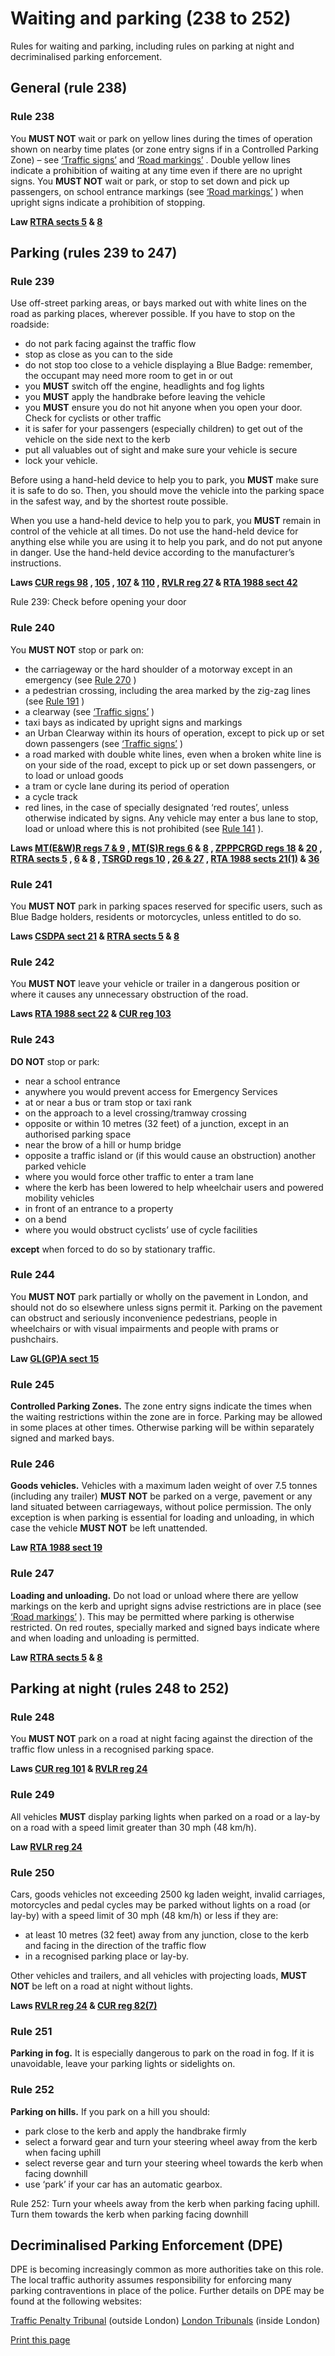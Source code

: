 
# Waiting and parking (238 to 252)

Rules for waiting and parking, including rules on parking at night and decriminalised parking enforcement.

## General (rule 238)

### Rule 238

You **MUST NOT** wait or park on yellow lines during the times of operation shown on nearby time plates (or zone entry signs if in a Controlled Parking Zone) – see [‘Traffic signs’](traffic-signs.md) and [‘Road markings’](road-markings.md) . Double yellow lines indicate a prohibition of waiting at any time even if there are no upright signs. You **MUST NOT** wait or park, or stop to set down and pick up passengers, on school entrance markings (see [‘Road markings’](road-markings.md) ) when upright signs indicate a prohibition of stopping.

**Law [RTRA sects 5](http://www.legislation.gov.uk/ukpga/1984/27/section/5) & [8](http://www.legislation.gov.uk/ukpga/1984/27/section/8)**

## Parking (rules 239 to 247)

### Rule 239

Use off-street parking areas, or bays marked out with white lines on the road as parking places, wherever possible. If you have to stop on the roadside:

 * do not park facing against the traffic flow
 * stop as close as you can to the side
 * do not stop too close to a vehicle displaying a Blue Badge: remember, the occupant may need more room to get in or out
 * you **MUST** switch off the engine, headlights and fog lights
 * you **MUST** apply the handbrake before leaving the vehicle
 * you **MUST** ensure you do not hit anyone when you open your door. Check for cyclists or other traffic
 * it is safer for your passengers (especially children) to get out of the vehicle on the side next to the kerb
 * put all valuables out of sight and make sure your vehicle is secure
 * lock your vehicle.

Before using a hand-held device to help you to park, you **MUST** make sure it is safe to do so. Then, you should move the vehicle into the parking space in the safest way, and by the shortest route possible.

When you use a hand-held device to help you to park, you **MUST** remain in control of the vehicle at all times. Do not use the hand-held device for anything else while you are using it to help you park, and do not put anyone in danger. Use the hand-held device according to the manufacturer’s instructions.

**Laws [CUR regs 98](http://www.legislation.gov.uk/uksi/1986/1078/regulation/98/made) , [105](http://www.legislation.gov.uk/uksi/1986/1078/regulation/105/made) , [107](http://www.legislation.gov.uk/uksi/1986/1078/regulation/107/made) & [110](http://www.legislation.gov.uk/uksi/2018/592/regulation/2/made#f00003) , [RVLR reg 27](http://www.legislation.gov.uk/uksi/1989/1796/regulation/27/made) & [RTA 1988 sect 42](http://www.legislation.gov.uk/ukpga/1988/52/section/42)**

 Rule 239: Check before opening your door 
### Rule 240

You **MUST NOT** stop or park on:

 * the carriageway or the hard shoulder of a motorway except in an emergency (see [Rule 270](motorways-253-to-273.md#rule270) )
 * a pedestrian crossing, including the area marked by the zig-zag lines (see [Rule 191](using-the-road-159-to-203.md#rule191) )
 * a clearway (see [‘Traffic signs’](traffic-signs.md) )
 * taxi bays as indicated by upright signs and markings
 * an Urban Clearway within its hours of operation, except to pick up or set down passengers (see [‘Traffic signs’](traffic-signs.md) )
 * a road marked with double white lines, even when a broken white line is on your side of the road, except to pick up or set down passengers, or to load or unload goods
 * a tram or cycle lane during its period of operation
 * a cycle track
 * red lines, in the case of specially designated ‘red routes’, unless otherwise indicated by signs. Any vehicle may enter a bus lane to stop, load or unload where this is not prohibited (see [Rule 141](general-rules-techniques-and-advice-for-all-drivers-and-riders-103-to-158.md#rule141) ).

**Laws [MT(E&W)R regs 7 & 9](http://www.legislation.gov.uk/uksi/1982/1163/contents/made) , [MT(S)R regs 6](http://www.legislation.gov.uk/uksi/1995/2507/regulation/6/made) & [8](http://www.legislation.gov.uk/uksi/1995/2507/regulation/8/made) , [ZPPPCRGD regs 18](http://www.legislation.gov.uk/uksi/1997/2400/regulation/18/made) & [20](http://www.legislation.gov.uk/uksi/1997/2400/regulation/20/made) , [RTRA sects 5](http://www.legislation.gov.uk/ukpga/1984/27/section/5) , [6](http://www.legislation.gov.uk/ukpga/1984/27/section/6) & [8](http://www.legislation.gov.uk/ukpga/1984/27/section/8) , [TSRGD regs 10](http://www.legislation.gov.uk/uksi/2002/3113/regulation/10/made) , [26 & 27](http://www.legislation.gov.uk/uksi/2002/3113/part/I/crossheading/road-markings/made) , [RTA 1988 sects 21(1)](http://www.legislation.gov.uk/ukpga/1988/52/section/21) & [36](http://www.legislation.gov.uk/ukpga/1988/52/section/36)**

### Rule 241

You **MUST NOT** park in parking spaces reserved for specific users, such as Blue Badge holders, residents or motorcycles, unless entitled to do so.

**Laws [CSDPA sect 21](http://www.legislation.gov.uk/ukpga/1970/44/section/21) & [RTRA sects 5](http://www.legislation.gov.uk/ukpga/1984/27/section/5) & [8](http://www.legislation.gov.uk/ukpga/1984/27/section/8)**

### Rule 242

You **MUST NOT** leave your vehicle or trailer in a dangerous position or where it causes any unnecessary obstruction of the road.

**Laws [RTA 1988 sect 22](http://www.legislation.gov.uk/ukpga/1988/52/section/22) & [CUR reg 103](http://www.legislation.gov.uk/uksi/1986/1078/regulation/103/made)**

### Rule 243

**DO NOT** stop or park:

 * near a school entrance
 * anywhere you would prevent access for Emergency Services
 * at or near a bus or tram stop or taxi rank
 * on the approach to a level crossing/tramway crossing
 * opposite or within 10 metres (32 feet) of a junction, except in an authorised parking space
 * near the brow of a hill or hump bridge
 * opposite a traffic island or (if this would cause an obstruction) another parked vehicle
 * where you would force other traffic to enter a tram lane
 * where the kerb has been lowered to help wheelchair users and powered mobility vehicles
 * in front of an entrance to a property
 * on a bend
 * where you would obstruct cyclists’ use of cycle facilities

**except** when forced to do so by stationary traffic.

### Rule 244

You **MUST NOT** park partially or wholly on the pavement in London, and should not do so elsewhere unless signs permit it. Parking on the pavement can obstruct and seriously inconvenience pedestrians, people in wheelchairs or with visual impairments and people with prams or pushchairs.

**Law [GL(GP)A sect 15](http://www.legislation.gov.uk/ukla/1974/24/section/15)**

### Rule 245

**Controlled Parking Zones.** The zone entry signs indicate the times when the waiting restrictions within the zone are in force. Parking may be allowed in some places at other times. Otherwise parking will be within separately signed and marked bays.

### Rule 246

**Goods vehicles.** Vehicles with a maximum laden weight of over 7.5 tonnes (including any trailer) **MUST NOT** be parked on a verge, pavement or any land situated between carriageways, without police permission. The only exception is when parking is essential for loading and unloading, in which case the vehicle **MUST NOT** be left unattended.

**Law [RTA 1988 sect 19](http://www.legislation.gov.uk/ukpga/1988/52/section/19)**

### Rule 247

**Loading and unloading.** Do not load or unload where there are yellow markings on the kerb and upright signs advise restrictions are in place (see [‘Road markings’](road-markings.md) ). This may be permitted where parking is otherwise restricted. On red routes, specially marked and signed bays indicate where and when loading and unloading is permitted.

**Law [RTRA sects 5](http://www.legislation.gov.uk/ukpga/1984/27/section/5) & [8](http://www.legislation.gov.uk/ukpga/1984/27/section/8)**

## Parking at night (rules 248 to 252)

### Rule 248

You **MUST NOT** park on a road at night facing against the direction of the traffic flow unless in a recognised parking space.

**Laws [CUR reg 101](http://www.legislation.gov.uk/uksi/1986/1078/regulation/101/made) & [RVLR reg 24](http://www.legislation.gov.uk/uksi/1989/1796/regulation/24/made)**

### Rule 249

All vehicles **MUST** display parking lights when parked on a road or a lay-by on a road with a speed limit greater than 30 mph (48 km/h).

**Law [RVLR reg 24](http://www.legislation.gov.uk/uksi/1989/1796/regulation/24/made)**

### Rule 250

Cars, goods vehicles not exceeding 2500 kg laden weight, invalid carriages, motorcycles and pedal cycles may be parked without lights on a road (or lay-by) with a speed limit of 30 mph (48 km/h) or less if they are:

 * at least 10 metres (32 feet) away from any junction, close to the kerb and facing in the direction of the traffic flow
 * in a recognised parking place or lay-by.

Other vehicles and trailers, and all vehicles with projecting loads, **MUST NOT** be left on a road at night without lights.

**Laws [RVLR reg 24](http://www.legislation.gov.uk/uksi/1989/1796/regulation/24/made) & [CUR reg 82(7)](http://www.legislation.gov.uk/uksi/1986/1078/regulation/82/made)**

### Rule 251

**Parking in fog.** It is especially dangerous to park on the road in fog. If it is unavoidable, leave your parking lights or sidelights on.

### Rule 252

**Parking on hills.** If you park on a hill you should:

 * park close to the kerb and apply the handbrake firmly
 * select a forward gear and turn your steering wheel away from the kerb when facing uphill
 * select reverse gear and turn your steering wheel towards the kerb when facing downhill
 * use ‘park’ if your car has an automatic gearbox.

 Rule 252: Turn your wheels away from the kerb when parking facing uphill. Turn them towards the kerb when parking facing downhill 
## Decriminalised Parking Enforcement (DPE)

DPE is becoming increasingly common as more authorities take on this role. The local traffic authority assumes responsibility for enforcing many parking contraventions in place of the police. Further details on DPE may be found at the following websites:

[Traffic Penalty Tribunal](http://www.trafficpenaltytribunal.gov.uk) (outside London) [London Tribunals](http://www.londontribunals.gov.uk) (inside London)

 [Print this page](waiting-and-parking-238-to-252.md#)